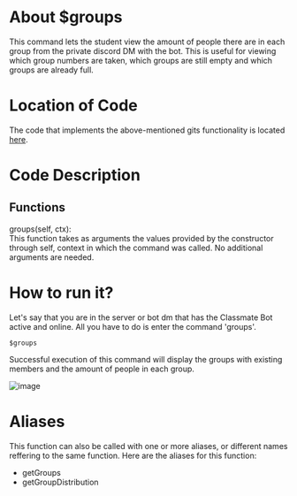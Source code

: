 # About $groups
This command lets the student view the amount of people there are in each group from the private discord DM with the bot. This is useful for viewing which group numbers are taken, which groups are still empty and which groups are already full.

# Location of Code
The code that implements the above-mentioned gits functionality is located [here](https://github.com/maddaicita/ClassMateBot-1.1/blob/main/cogs/groups.py).

# Code Description
## Functions
groups(self, ctx): <br>
This function takes as arguments the values provided by the constructor through self, context in which the command was called. No additional arguments are needed.

# How to run it?
Let's say that you are in the server or bot dm that has the Classmate Bot active and online. All you have to do is 
enter the command 'groups'.
```
$groups
```
Successful execution of this command will display the groups with existing members and the amount of people in each group.

![image](https://user-images.githubusercontent.com/32313919/140244316-7fac7ce4-32a7-444d-b8cf-b3b8b2d2dea1.png)

# Aliases

This function can also be called with one or more aliases, or different names reffering to the same function. Here are the aliases for this function:

 - getGroups
 - getGroupDistribution
